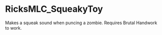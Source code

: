 # RicksMLC_SqueakyToy
Makes a squeak sound when puncing a zombie.  Requires Brutal Handwork to work.
